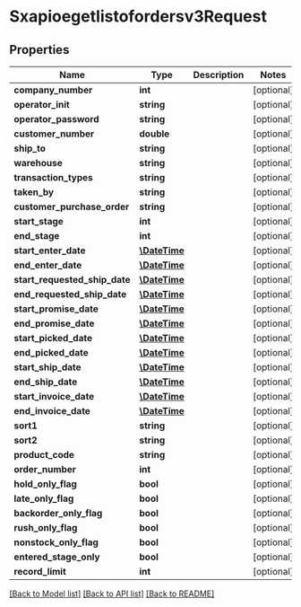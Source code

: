 # Sxapioegetlistofordersv3Request

## Properties
Name | Type | Description | Notes
------------ | ------------- | ------------- | -------------
**company_number** | **int** |  | [optional] 
**operator_init** | **string** |  | [optional] 
**operator_password** | **string** |  | [optional] 
**customer_number** | **double** |  | [optional] 
**ship_to** | **string** |  | [optional] 
**warehouse** | **string** |  | [optional] 
**transaction_types** | **string** |  | [optional] 
**taken_by** | **string** |  | [optional] 
**customer_purchase_order** | **string** |  | [optional] 
**start_stage** | **int** |  | [optional] 
**end_stage** | **int** |  | [optional] 
**start_enter_date** | [**\DateTime**](\DateTime.md) |  | [optional] 
**end_enter_date** | [**\DateTime**](\DateTime.md) |  | [optional] 
**start_requested_ship_date** | [**\DateTime**](\DateTime.md) |  | [optional] 
**end_requested_ship_date** | [**\DateTime**](\DateTime.md) |  | [optional] 
**start_promise_date** | [**\DateTime**](\DateTime.md) |  | [optional] 
**end_promise_date** | [**\DateTime**](\DateTime.md) |  | [optional] 
**start_picked_date** | [**\DateTime**](\DateTime.md) |  | [optional] 
**end_picked_date** | [**\DateTime**](\DateTime.md) |  | [optional] 
**start_ship_date** | [**\DateTime**](\DateTime.md) |  | [optional] 
**end_ship_date** | [**\DateTime**](\DateTime.md) |  | [optional] 
**start_invoice_date** | [**\DateTime**](\DateTime.md) |  | [optional] 
**end_invoice_date** | [**\DateTime**](\DateTime.md) |  | [optional] 
**sort1** | **string** |  | [optional] 
**sort2** | **string** |  | [optional] 
**product_code** | **string** |  | [optional] 
**order_number** | **int** |  | [optional] 
**hold_only_flag** | **bool** |  | [optional] 
**late_only_flag** | **bool** |  | [optional] 
**backorder_only_flag** | **bool** |  | [optional] 
**rush_only_flag** | **bool** |  | [optional] 
**nonstock_only_flag** | **bool** |  | [optional] 
**entered_stage_only** | **bool** |  | [optional] 
**record_limit** | **int** |  | [optional] 

[[Back to Model list]](../README.md#documentation-for-models) [[Back to API list]](../README.md#documentation-for-api-endpoints) [[Back to README]](../README.md)


